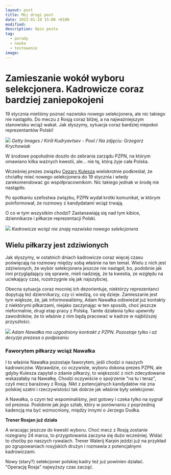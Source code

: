 ```yaml
---
layout: post
title: Mój drugi post
date: 2022-01-20 15:00 +0100
modified: 
description: Opis posta
tag:
  - porady
  - nauka
  - testowanie
image: 
---
```

# Zamieszanie wokół wyboru selekcjonera. Kadrowicze coraz bardziej zaniepokojeni

19 stycznia mieliśmy poznać nazwisko nowego selekcjonera, ale nic takiego nie nastąpiło. Do meczu z Rosją coraz bliżej, a na najważniejszym stanowisku wciąż wakat. Jak słyszymy, sytuacja coraz bardziej niepokoi reprezentantów Polski!

![](https://v.wpimg.pl/NTEyNTMuYTUkGzhnYg5sIGdDbD0kV2J2MFt0dmJEfGR1AXhjeFo9MmgYKjkkGycnMQsvNycUYCM1Gio6YwUiezYNISYsEitmah8rNTkAPDEhJiEmJBInOiQVYWJ8EHdnJkkrZ3xDf2J1JnhifEB_ZnBKYD49Emwp)
_Getty Images / Kirill Kudryavtsev - Pool / Na zdjęciu: Grzegorz Krychowiak_

W środowe popołudnie doszło do zebrania zarządu PZPN, na którym omawiano kilka ważnych kwestii, ale... nie tę, którą żyje cała Polska.

Wcześniej prezes związku [Cezary Kulesza](https://sportowefakty.wp.pl/pilka-nozna/cezary-kulesza) wielokrotnie podkreślał, że chciałby mieć nowego selekcjonera do 19 stycznia i wtedy zarekomendować go współpracownikom. Nic takiego jednak w środę nie nastąpiło.

Po spotkaniu szefostwa związku, PZPN wydał krótki komunikat, w którym poinformował, że rozmowy z kandydatami wciąż trwają.

O co w tym wszystkim chodzi? Zastanawiają się nad tym kibice, dziennikarze i piłkarze reprezentacji Polski.

![](https://v.wpimg.pl/NzA3Mi5qYRsgUTtaGgpsDmMJbwpFGREJJx4qCFkdKwg4EWFLQFN0WG5DJQZBHj1VdwJ0WgMQf00lUnRbDUYRQnIGdF4FRnxUK0MqS0g=)
_Kadrowicze wciąż nie znają nazwiska nowego selekcjonera_

## Wielu piłkarzy jest zdziwionych

Jak słyszymy, w ostatnich dniach kadrowicze coraz więcej czasu poświęcają na rozmowy między sobą właśnie na ten temat. Wielu z nich jest zdziwionych, że wybór selekcjonera jeszcze nie nastąpił, bo, podobnie jak inni przyglądający się sprawie, mieli nadzieję, że ta kwestia, ze względu na uciekający czas, rozstrzygnie się jak najszybciej.

Obecna sytuacja coraz mocniej ich dezorientuje, niektórzy reprezentanci dopytują też dziennikarzy, czy ci wiedzą, co się dzieje. Zamieszanie jest tym większe, że, jak informowaliśmy, Adam Nawałka odświeżał już kontakty z niektórymi piłkarzami, niejako zaczynając w ten sposób, choć jeszcze nieformalnie, drugi etap pracy z Polską. Tamte działania tylko upewniły zawodników, że to właśnie z nim będą pracować w kadrze w najbliższej przyszłości.

![](https://v.wpimg.pl/OTAyOS5qYDUgGzlgGgptIGNDbTBFGRAnJ1QoMlkdKiY4W2NxQFN1dm4JJzxBHjx7dBt9MgdIfTJwHS43A0EQZXRPe2oFQ3Z6KwkocUg=)
_Adam Nawałka ma uzgodniony kontrakt z PZPN. Pozostaje tylko i aż decyzja prezesa o podpisaniu_

### Faworytem piłkarzy wciąż Nawałka

I to właśnie Nawałka pozostaje faworytem, jeśli chodzi o naszych kadrowiczów. Wprawdzie, co oczywiste, wyboru dokona prezes PZPN, ale gdyby Kulesza zapytał o zdanie piłkarzy, to większość z nich zdecydowanie wskazałaby na Nawałkę. Chodzi oczywiście o spojrzenie &quot;na tu i teraz&quot;, czyli mecz barażowy z Rosją. Nikt z potencjalnych kandydatów nie zna polskiej szatni i rzeczywistości tak dobrze jak właśnie były selekcjoner.

A Nawałka, o czym też wspominaliśmy, jest gotowy i czeka tylko na sygnał od prezesa. Podobnie jak jego sztab, który w porównaniu z poprzednią kadencją ma być wzmocniony, między innymi o Jerzego Dudka.

**Trener Rosjan już działa**

A wracając jeszcze do kwestii wyboru. Choć mecz z Rosją zostanie rozegrany 24 marca, to przygotowania zaczyna się dużo wcześniej. Widać to choćby po naszych rywalach. Trener Walerij Karpin jeździ już na przykład po zgrupowaniach rosyjskich drużyn i rozmawia z potencjalnymi kadrowiczami.

Nowy (stary?) selekcjoner polskiej kadry też już powinien działać. &quot;Operację Rosja&quot; najwyższy czas zacząć.
